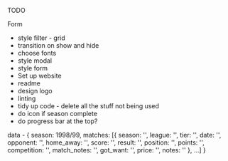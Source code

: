 TODO

Form
- style filter - grid
- transition on show and hide
- choose fonts
- style modal
- style form
- Set up website
- readme
- design logo
- linting
- tidy up code - delete all the stuff not being used
- do icon if season complete
- do progress bar at the top?

data -
{ 
    season: 1998/99,
    matches: [{
        season: '',
        league: '',
        tier: '',
        date: '',
        opponent: '',
        home_away: '',
        score: '',
        result: '',
        position: '',
        points: '',
        competition: '',
        match_notes: '',
        got_want: '',
        price: '',
        notes: ''
    }, ...]
 }